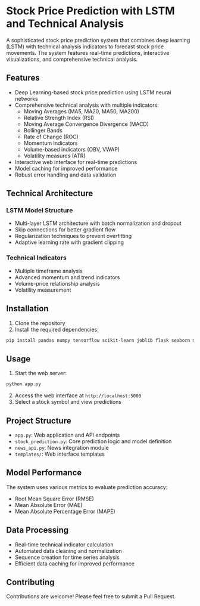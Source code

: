 # Stock Price Prediction with LSTM and Technical Analysis

A sophisticated stock price prediction system that combines deep learning (LSTM) with technical analysis indicators to forecast stock price movements. The system features real-time predictions, interactive visualizations, and comprehensive technical analysis.

## Features

- Deep Learning-based stock price prediction using LSTM neural networks
- Comprehensive technical analysis with multiple indicators:
  - Moving Averages (MA5, MA20, MA50, MA200)
  - Relative Strength Index (RSI)
  - Moving Average Convergence Divergence (MACD)
  - Bollinger Bands
  - Rate of Change (ROC)
  - Momentum Indicators
  - Volume-based indicators (OBV, VWAP)
  - Volatility measures (ATR)
- Interactive web interface for real-time predictions
- Model caching for improved performance
- Robust error handling and data validation

## Technical Architecture

### LSTM Model Structure
- Multi-layer LSTM architecture with batch normalization and dropout
- Skip connections for better gradient flow
- Regularization techniques to prevent overfitting
- Adaptive learning rate with gradient clipping

### Technical Indicators
- Multiple timeframe analysis
- Advanced momentum and trend indicators
- Volume-price relationship analysis
- Volatility measurement

## Installation

1. Clone the repository
2. Install the required dependencies:
```bash
pip install pandas numpy tensorflow scikit-learn joblib flask seaborn matplotlib
```

## Usage

1. Start the web server:
```bash
python app.py
```

2. Access the web interface at `http://localhost:5000`
3. Select a stock symbol and view predictions

## Project Structure

- `app.py`: Web application and API endpoints
- `stock_prediction.py`: Core prediction logic and model definition
- `news_api.py`: News integration module
- `templates/`: Web interface templates

## Model Performance

The system uses various metrics to evaluate prediction accuracy:
- Root Mean Square Error (RMSE)
- Mean Absolute Error (MAE)
- Mean Absolute Percentage Error (MAPE)

## Data Processing

- Real-time technical indicator calculation
- Automated data cleaning and normalization
- Sequence creation for time series analysis
- Efficient data caching for improved performance

## Contributing

Contributions are welcome! Please feel free to submit a Pull Request.